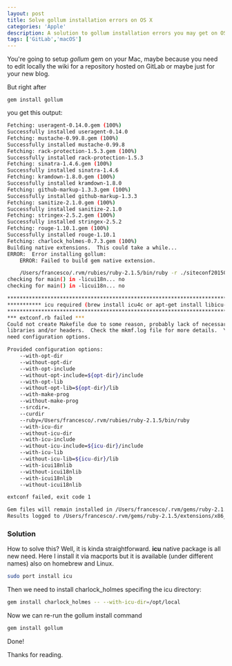 ```yaml
---
layout: post
title: Solve gollum installation errors on OS X
categories: 'Apple'
description: A solution to gollum installation errors you may get on OS X
tags: ['GitLab','macOS']
---
```


You're going to setup *gollum* gem on your Mac, maybe because you need to edit locally the wiki for a repository hosted on GitLab or maybe just for your new blog.

But right after 

```
gem install gollum
```

you get this output:

```sh
Fetching: useragent-0.14.0.gem (100%)
Successfully installed useragent-0.14.0
Fetching: mustache-0.99.8.gem (100%)
Successfully installed mustache-0.99.8
Fetching: rack-protection-1.5.3.gem (100%)
Successfully installed rack-protection-1.5.3
Fetching: sinatra-1.4.6.gem (100%)
Successfully installed sinatra-1.4.6
Fetching: kramdown-1.8.0.gem (100%)
Successfully installed kramdown-1.8.0
Fetching: github-markup-1.3.3.gem (100%)
Successfully installed github-markup-1.3.3
Fetching: sanitize-2.1.0.gem (100%)
Successfully installed sanitize-2.1.0
Fetching: stringex-2.5.2.gem (100%)
Successfully installed stringex-2.5.2
Fetching: rouge-1.10.1.gem (100%)
Successfully installed rouge-1.10.1
Fetching: charlock_holmes-0.7.3.gem (100%)
Building native extensions.  This could take a while...
ERROR:  Error installing gollum:
    ERROR: Failed to build gem native extension.

    /Users/francesco/.rvm/rubies/ruby-2.1.5/bin/ruby -r ./siteconf20150923-5613-dmozac.rb extconf.rb
checking for main() in -licui18n... no
checking for main() in -licui18n... no

***************************************************************************************
*********** icu required (brew install icu4c or apt-get install libicu-dev) ***********
***************************************************************************************
*** extconf.rb failed ***
Could not create Makefile due to some reason, probably lack of necessary
libraries and/or headers.  Check the mkmf.log file for more details.  You may
need configuration options.

Provided configuration options:
    --with-opt-dir
    --without-opt-dir
    --with-opt-include
    --without-opt-include=${opt-dir}/include
    --with-opt-lib
    --without-opt-lib=${opt-dir}/lib
    --with-make-prog
    --without-make-prog
    --srcdir=.
    --curdir
    --ruby=/Users/francesco/.rvm/rubies/ruby-2.1.5/bin/ruby
    --with-icu-dir
    --without-icu-dir
    --with-icu-include
    --without-icu-include=${icu-dir}/include
    --with-icu-lib
    --without-icu-lib=${icu-dir}/lib
    --with-icui18nlib
    --without-icui18nlib
    --with-icui18nlib
    --without-icui18nlib

extconf failed, exit code 1

Gem files will remain installed in /Users/francesco/.rvm/gems/ruby-2.1.5/gems/charlock_holmes-0.7.3 for inspection.
Results logged to /Users/francesco/.rvm/gems/ruby-2.1.5/extensions/x86_64-darwin-14/2.1.0-static/charlock_holmes-0.7.3/gem_make.out
```

### Solution

How to solve this? Well, it is kinda straightforward. **icu** native package is all new need. Here I install it via macports but it is available (under different names) also on homebrew and Linux.

```sh
sudo port install icu
```

Then we need to install charlock_holmes specifing the icu directory:

```sh
gem install charlock_holmes -- --with-icu-dir=/opt/local
```

Now we can re-run the gollum install command

```sh
gem install gollum
```

Done!

Thanks for reading.
